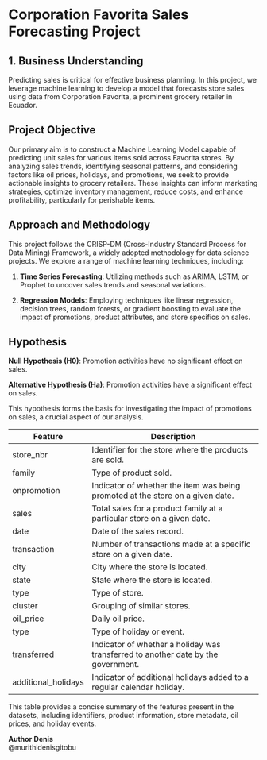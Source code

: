 # Corporation Favorita Sales Forecasting Project

## 1. Business Understanding

Predicting sales is critical for effective business planning. In this project, we leverage machine learning to develop a model that forecasts store sales using data from Corporation Favorita, a prominent grocery retailer in Ecuador.

## Project Objective

Our primary aim is to construct a Machine Learning Model capable of predicting unit sales for various items sold across Favorita stores. By analyzing sales trends, identifying seasonal patterns, and considering factors like oil prices, holidays, and promotions, we seek to provide actionable insights to grocery retailers. These insights can inform marketing strategies, optimize inventory management, reduce costs, and enhance profitability, particularly for perishable items.

## Approach and Methodology

This project follows the CRISP-DM (Cross-Industry Standard Process for Data Mining) Framework, a widely adopted methodology for data science projects. We explore a range of machine learning techniques, including:

1. **Time Series Forecasting**: Utilizing methods such as ARIMA, LSTM, or Prophet to uncover sales trends and seasonal variations.
  
2. **Regression Models**: Employing techniques like linear regression, decision trees, random forests, or gradient boosting to evaluate the impact of promotions, product attributes, and store specifics on sales.

## Hypothesis

**Null Hypothesis (H0)**: Promotion activities have no significant effect on sales.

**Alternative Hypothesis (Ha)**: Promotion activities have a significant effect on sales.

This hypothesis forms the basis for investigating the impact of promotions on sales, a crucial aspect of our analysis.

| Feature          | Description                                                                                                         |
|------------------|---------------------------------------------------------------------------------------------------------------------|
| store_nbr        | Identifier for the store where the products are sold.                                                                |
| family           | Type of product sold.                                                                                               |
| onpromotion      | Indicator of whether the item was being promoted at the store on a given date.                                       |
| sales            | Total sales for a product family at a particular store on a given date.                                               |
| date             | Date of the sales record.                                                                                           |
| transaction      | Number of transactions made at a specific store on a given date.                                                     |
| city             | City where the store is located.                                                                                    |
| state            | State where the store is located.                                                                                   |
| type             | Type of store.                                                                                                      |
| cluster          | Grouping of similar stores.                                                                                         |
| oil_price        | Daily oil price.                                                                                                    |
| type             | Type of holiday or event.                                                                                           |
| transferred      | Indicator of whether a holiday was transferred to another date by the government.                                    |
| additional_holidays | Indicator of additional holidays added to a regular calendar holiday.                                                 |

This table provides a concise summary of the features present in the datasets, including identifiers, product information, store metadata, oil prices, and holiday events.

**Author**
**Denis**   
@murithidenisgitobu